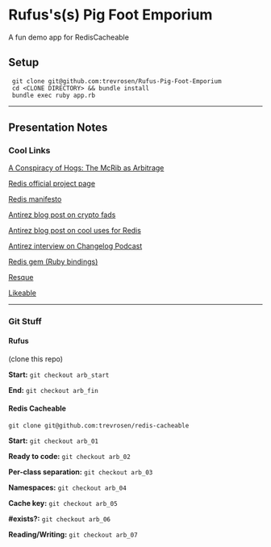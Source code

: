 # Rufus's(s) Pig Foot Emporium

A fun demo app for RedisCacheable

## Setup

     git clone git@github.com:trevrosen/Rufus-Pig-Foot-Emporium
     cd <CLONE DIRECTORY> && bundle install
     bundle exec ruby app.rb

******

## Presentation Notes

### Cool Links
[A Conspiracy of Hogs: The McRib as Arbitrage](http://www.theawl.com/2011/11/a-conspiracy-of-hogs-the-mcrib-as-arbitrage)

[Redis official project page](http://redis.io)

[Redis manifesto](http://antirez.com/post/redis-manifesto.html)

[Antirez blog post on crypto fads](http://antirez.com/post/crypto-dogmas.html)

[Antirez blog post on cool uses for Redis](http://antirez.com/post/take-advantage-of-redis-adding-it-to-your-stack.html)

[Antirez interview on Changelog Podcast](http://thechangelog.com/post/2801342864/episode-0-4-5-redis-with-salvatore-sanfilippo)

[Redis gem (Ruby bindings)](https://github.com/ezmobius/redis-rb)

[Resque](https://github.com/defunkt/resque)

[Likeable](https://github.com/gowalla/Likeable)

******

### Git Stuff

#### Rufus 

(clone this repo)

__Start:__ `git checkout arb_start`

__End:__ `git checkout arb_fin`






#### Redis Cacheable

`git clone git@github.com:trevrosen/redis-cacheable`

__Start:__ `git checkout arb_01`

__Ready to code:__ `git checkout arb_02`

__Per-class separation:__ `git checkout arb_03`

__Namespaces:__ `git checkout arb_04`

__Cache key:__ `git checkout arb_05`

__#exists?:__ `git checkout arb_06`

__Reading/Writing:__ `git checkout arb_07`
